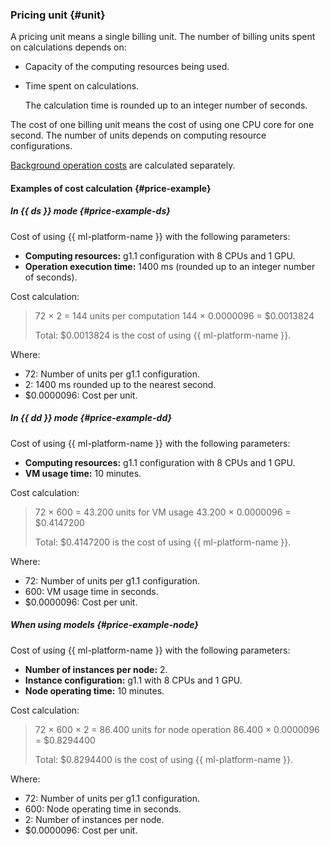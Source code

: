 ### Pricing unit {#unit}

A pricing unit means a single billing unit. The number of billing units spent on calculations depends on:
* Capacity of the computing resources being used.
* Time spent on calculations.

   The calculation time is rounded up to an integer number of seconds.

The cost of one billing unit means the cost of using one CPU core for one second. The number of units depends on computing resource configurations.


[Background operation costs](#async) are calculated separately.

#### Examples of cost calculation {#price-example}

##### In {{ ds }} mode {#price-example-ds}

Cost of using {{ ml-platform-name }} with the following parameters:

* **Computing resources:** g1.1 configuration with 8 CPUs and 1 GPU.
* **Operation execution time:** 1400 ms (rounded up to an integer number of seconds).

Cost calculation:

> 72 × 2 = 144 units per computation
> 144 × 0.0000096 = $0.0013824
>
> Total: $0.0013824 is the cost of using {{ ml-platform-name }}.

Where:
* 72: Number of units per g1.1 configuration.
* 2: 1400 ms rounded up to the nearest second.
* $0.0000096: Cost per unit.

##### In {{ dd }} mode {#price-example-dd}

Cost of using {{ ml-platform-name }} with the following parameters:

* **Computing resources:** g1.1 configuration with 8 CPUs and 1 GPU.
* **VM usage time:** 10 minutes.

Cost calculation:

> 72 × 600 = 43.200 units for VM usage
> 43.200 × 0.0000096 = $0.4147200
>
> Total: $0.4147200 is the cost of using {{ ml-platform-name }}.

Where:
* 72: Number of units per g1.1 configuration.
* 600: VM usage time in seconds.
* $0.0000096: Cost per unit.

##### When using models {#price-example-node}

Cost of using {{ ml-platform-name }} with the following parameters:

* **Number of instances per node:** 2.
* **Instance configuration:** g1.1 with 8 CPUs and 1 GPU.
* **Node operating time:** 10 minutes.

Cost calculation:

> 72 × 600 × 2 = 86.400 units for node operation
> 86.400 × 0.0000096 = $0.8294400
>
> Total: $0.8294400 is the cost of using {{ ml-platform-name }}.

Where:
* 72: Number of units per g1.1 configuration.
* 600: Node operating time in seconds.
* 2: Number of instances per node.
* $0.0000096: Cost per unit.

